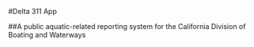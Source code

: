 #Delta 311 App

##A public aquatic-related reporting system for the California Division of Boating and Waterways